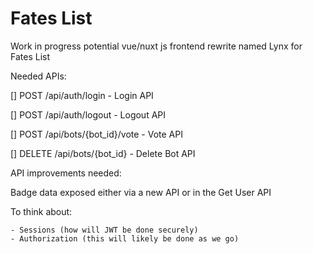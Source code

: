 # Fates List

Work in progress potential vue/nuxt js frontend rewrite named Lynx for Fates List

Needed APIs:

[] POST /api/auth/login - Login API

[] POST /api/auth/logout - Logout API

[] POST /api/bots/{bot_id}/vote - Vote API

[] DELETE /api/bots/{bot_id} - Delete Bot API

API improvements needed:

Badge data exposed either via a new API or in the Get User API

To think about:

	- Sessions (how will JWT be done securely)
	- Authorization (this will likely be done as we go)
